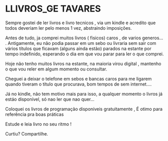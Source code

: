 # LLIVROS_GE TAVARES 
Sempre gostei de ler livros e livro tecnicos , via um kindle  e acredito que todos deveriam ler pelo menos 1 vez, 
abstraindo imposições.

Antes de tudo, ja comprei muitos livros ( fisicos) caros , de varios generos... . 
Antigamente, eu não podia passar em um sebo ou livraria sem sair com vários títulos que ficavam (alguns ainda estão) 
parados na estante por tempo indefinido, esperando o dia em que vou parar para ler o que comprei. 

Hoje não tenho muitos livros na estante, na maioria  virou digital , mantenho o que vou reler em algum momento ou consultar. 


Cheguei a deixar o telefone em sebos e bancas caros  para me ligarem quando tiveram o título que procurava, 
bom tempos de sem internet....  

Já no kindle, não tem motivo mais para isso, a qualquer momento o livros já  estáo disponível, só nao ler que nao quer... 


Coloquei os livros de programação disponíveis gratuitamente ,  É  otimo para referência pra boas práticas

Estude e leia livro no seu ritmo ! 

Curtiu? Compartilhe.